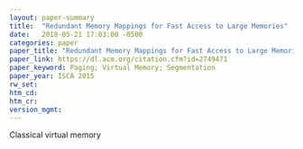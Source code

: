 ```yaml
---
layout: paper-summary
title:  "Redundant Memory Mappings for Fast Access to Large Memories"
date:   2018-05-21 17:03:00 -0500
categories: paper
paper_title: "Redundant Memory Mappings for Fast Access to Large Memories"
paper_link: https://dl.acm.org/citation.cfm?id=2749471
paper_keyword: Paging; Virtual Memory; Segmentation
paper_year: ISCA 2015
rw_set: 
htm_cd: 
htm_cr: 
version_mgmt: 
---
```


Classical virtual memory